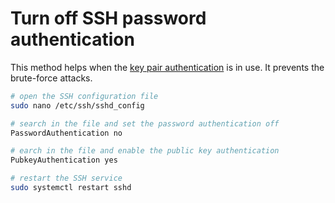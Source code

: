 # Turn off SSH password authentication
This method helps when the [key pair authentication](/Linux/SSH-key.md) is in use. It prevents the brute-force attacks.
```bash
# open the SSH configuration file
sudo nano /etc/ssh/sshd_config

# search in the file and set the password authentication off
PasswordAuthentication no

# earch in the file and enable the public key authentication
PubkeyAuthentication yes

# restart the SSH service
sudo systemctl restart sshd
```
